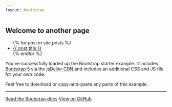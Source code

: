 ```yaml
---
layout: bootstrap
---
```


## Welcome to another page

<ul>
  {% for post in site.posts %}
    <li>
      <a href="{{ post.url }}">{{ post.title }}</a>
    </li>
  {% endfor %}
</ul>

<div class="col-lg-8 px-0">
  <p class="fs-5">You've successfully loaded up the Bootstrap starter example. It includes <a href="https://getbootstrap.com/">Bootstrap 5</a> via the <a href="https://www.jsdelivr.com/package/npm/bootstrap">jsDelivr CDN</a> and includes an additional CSS and JS file for your own code.</p>
  <p>Feel free to download or copy-and-paste any parts of this example.</p>

  <hr class="col-1 my-4">

  <a href="https://getbootstrap.com" class="btn btn-primary">Read the Bootstrap docs</a>
  <a href="https://github.com/twbs/examples" class="btn btn-secondary">View on GitHub</a>
</div>
